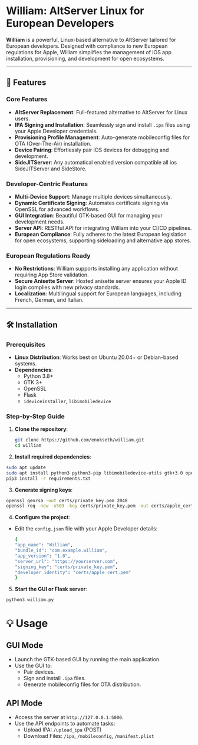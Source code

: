 # William: AltServer Linux for European Developers

**William** is a powerful, Linux-based alternative to AltServer tailored for European developers. Designed with compliance to new European regulations for Apple, William simplifies the management of iOS app installation, provisioning, and development for open ecosystems.

---

## 🚀 Features

### Core Features
- **AltServer Replacement**: Full-featured alternative to AltServer for Linux users.
- **IPA Signing and Installation**: Seamlessly sign and install `.ipa` files using your Apple Developer credentials.
- **Provisioning Profile Management**: Auto-generate mobileconfig files for OTA (Over-The-Air) installation.
- **Device Pairing**: Effortlessly pair iOS devices for debugging and development.
- **SideJITServer**: Any automatical enabled version compatible all ios SideJITServer and SideStore.

### Developer-Centric Features
- **Multi-Device Support**: Manage multiple devices simultaneously.
- **Dynamic Certificate Signing**: Automates certificate signing via OpenSSL for advanced workflows.
- **GUI Integration**: Beautiful GTK-based GUI for managing your development needs.
- **Server API**: RESTful API for integrating William into your CI/CD pipelines.
- **European Compliance**: Fully adheres to the latest European legislation for open ecosystems, supporting sideloading and alternative app stores.

### European Regulations Ready
- **No Restrictions**: William supports installing any application without requiring App Store validation.
- **Secure Anisette Server**: Hosted anisette server ensures your Apple ID login complies with new privacy standards.
- **Localization**: Multilingual support for European languages, including French, German, and Italian.

---

## 🛠️ Installation

### Prerequisites
- **Linux Distribution**: Works best on Ubuntu 20.04+ or Debian-based systems.
- **Dependencies**:
  - Python 3.8+
  - GTK 3+
  - OpenSSL
  - Flask
  - `ideviceinstaller`, `libimobiledevice`

### Step-by-Step Guide

1. **Clone the repository**:
   ```bash
   git clone https://github.com/enokseth/william.git
   cd william

2. **Install required dependencies**:

```bash
sudo apt update
sudo apt install python3 python3-pip libimobiledevice-utils gtk+3.0 openssl
pip3 install -r requirements.txt
```

3. **Generate signing keys**:

```bash
openssl genrsa -out certs/private_key.pem 2048
openssl req -new -x509 -key certs/private_key.pem -out certs/apple_cert.pem -days 365
```

4. **Configure the project**:

 - Edit the `config.json` file with your Apple Developer details:

    ```bash
    {
    "app_name": "William",
    "bundle_id": "com.example.william",
    "app_version": "1.0",
    "server_url": "https://yourserver.com",
    "signing_key": "certs/private_key.pem",
    "developer_identity": "certs/apple_cert.pem"
    }
    ```
5. **Start the GUI or Flask server**:

`python3 william.py`

# 💡 Usage
## GUI Mode 
- Launch the GTK-based GUI by running the main application.
- Use the GUI to:
    - Pair devices.
    - Sign and install `.ipa` files.
    - Generate mobileconfig files for OTA distribution.

## API Mode
- Access the server at `http://127.0.0.1:5000`.
- Use the API endpoints to automate tasks:
    - Upload IPA: `/upload_ipa` (POST)
    - Download Files: `/ipa`, `/mobileconfig`, `/manifest.plist`
